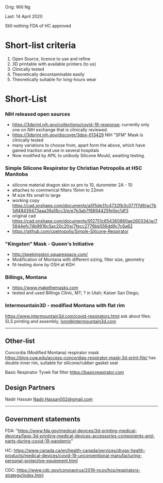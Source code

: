 Orig: Will Ng

Last: 14 April 2020

Still nothing FDA of HC approved

# Short-list criteria
1) Open Source, licence to use and refine
2) 3D printable with available printers (to us)
3) Clinically tested 
4) Theoretically decontaminable easily
5) Theoretically suitable for long-hours wear

# Short-List
### NIH released open sources
- https://3dprint.nih.gov/collections/covid-19-response; currently only one on NIH exchange that is clinically reviewed.
- https://3dprint.nih.gov/discover/3dpx-013429 NIH "SFM" Mask is clinically tested
- many variations to choose from, apart form the above, which have gained traction and use in several hospitals
- Now modified by APIL to unibody Silicone Mould, awaiting testing.

### Simple Silicone Respirator by Christian Petropolis at HSC Manitoba
- silicone material dragon skin sx pro to 10, durometer 2A - 10
- attaches to commerical filters 15mm to 22mm
- M size fits small to large
- working copy https://cad.onshape.com/documents/a5f5de31c4732fb3c077f7d9/w/7b1df48439473aaa39a18cc3/e/e7b3ab7f8894425fe0ec1df3
- original cad https://cad.onshape.com/documents/912751c654360860ae260334/w/75644efc74b9616c5ac20c2f/e/7fecc2776bb556dd9c7c6a62
- https://github.com/cpetropolis/Simple-Silicone-Respirator

### "Kingston" Mask - Queen's Initiative
- http://ppekingston.squarespace.com/
- Modification of Montana with different sizing, filter size, geometry
- fit-testing done by OSH at KGH

### Billings, Montana
- https://www.makethemasks.com
- tested and used Billings Clinic, MT; ? in Utah; Kaiser San Diego;

### Intermountain3D - modified Montana with flat rim
https://www.intermountain3d.com/covid-respirators.html
ask about files: SLS printing and assembly, lynn@intermountain3d.com

_____

## Other-list
Concordia (Modified Montana) respirator mask
https://blog.cuw.edu/access-concordias-respirator-mask-3d-print-file/
has double inner rim, suitable for silicone/rubber gasket seal

Basic Respirator Tyvek flat filter
https://basicrespirator.com

## Design Partners
Nadir Hassan
Nadir.Hassan002@gmail.com

_____

## Government statements
FDA:
"https://www.fda.gov/medical-devices/3d-printing-medical-devices/faqs-3d-printing-medical-devices-accessories-components-and-parts-during-covid-19-pandemic"

HC: 
https://www.canada.ca/en/health-canada/services/drugs-health-products/medical-devices/covid-19-unconventional-manufacturing-personal-protective-equipment.html

CDC: 
https://www.cdc.gov/coronavirus/2019-ncov/hcp/respirators-strategy/index.html

